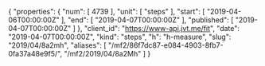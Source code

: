 {
  "properties": {
    "num": [
      4739
    ],
    "unit": [
      "steps"
    ],
    "start": [
      "2019-04-06T00:00:00Z"
    ],
    "end": [
      "2019-04-07T00:00:00Z"
    ],
    "published": [
      "2019-04-07T00:00:00Z"
    ]
  },
  "client_id": "https://www-api.jvt.me/fit",
  "date": "2019-04-07T00:00:00Z",
  "kind": "steps",
  "h": "h-measure",
  "slug": "2019/04/8a2mh",
  "aliases": [
    "/mf2/86f7dc87-e084-4903-8fb7-0fa37a48e9f5/",
    "/mf2/2019/04/8a2Mh"
  ]
}
